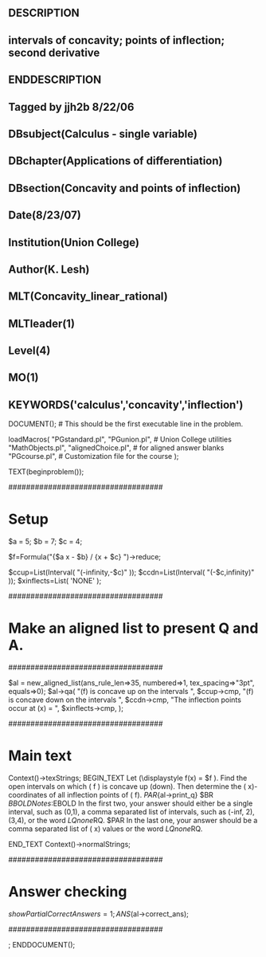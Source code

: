 ## DESCRIPTION
## intervals of concavity; points of inflection; second derivative
## ENDDESCRIPTION

## Tagged by jjh2b 8/22/06

## DBsubject(Calculus - single variable)
## DBchapter(Applications of differentiation)
## DBsection(Concavity and points of inflection)
## Date(8/23/07)
## Institution(Union College)
## Author(K. Lesh)
## MLT(Concavity_linear_rational)
## MLTleader(1)
## Level(4)
## MO(1)
## KEYWORDS('calculus','concavity','inflection')

DOCUMENT();        # This should be the first executable line in the problem.

loadMacros(
  "PGstandard.pl",
  "PGunion.pl",            # Union College utilities
  "MathObjects.pl",
  "alignedChoice.pl",      # for aligned answer blanks
  "PGcourse.pl",           # Customization file for the course
);

TEXT(beginproblem());

###################################
# Setup

$a = 5;
$b = 7;
$c = 4;

$f=Formula("{$a x - $b} / {x + $c}   ")->reduce;

$ccup=List(Interval(     "(-infinity,-$c)"        ));
$ccdn=List(Interval(     "(-$c,infinity)"         ));
$xinflects=List(     'NONE'     );

###################################
#  Make an aligned list to present Q and A.
###################################

$al = new_aligned_list(ans_rule_len=>35, numbered=>1, tex_spacing=>"3pt", equals=>0);
$al->qa(
  "\(f\) is concave up on the intervals ",    $ccup->cmp,
  "\(f\) is concave down on the intervals ",   $ccdn->cmp,
  "The inflection points occur at \(x\) = ",   $xinflects->cmp,
);

###################################
# Main text

Context()->texStrings;
BEGIN_TEXT
Let \(\displaystyle f(x) = $f \).  Find the open intervals on which \( f \) is concave up (down).  Then determine the \( x\)-coordinates of all inflection points of \( f\).
$PAR
\{$al->print_q\}
$BR
$BBOLD Notes:$EBOLD
In the first two, your answer should either be a single
interval, such as (0,1), a comma separated list of intervals, such as (-inf, 2), (3,4), or the word
${LQ}none$RQ.
$PAR
In the last one, your answer should be a comma separated list of \( x\) values or the word
${LQ}none$RQ.

END_TEXT
Context()->normalStrings;

###################################
# Answer checking

$showPartialCorrectAnswers = 1;
ANS($al->correct_ans);

###################################


;
ENDDOCUMENT();
